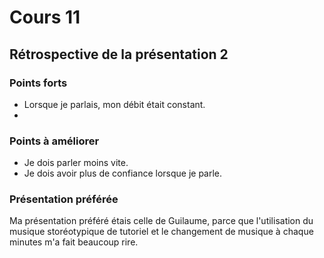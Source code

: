 # Cours 11
## Rétrospective de la présentation 2

### Points forts
* Lorsque je parlais, mon débit était constant.
* 

### Points à améliorer
* Je dois parler moins vite.
* Je dois avoir plus de confiance lorsque je parle.

### Présentation préférée
Ma présentation préféré étais celle de Guilaume, parce que l'utilisation du musique storéotypique de tutoriel et le changement de musique à chaque minutes m'a fait beaucoup rire.
